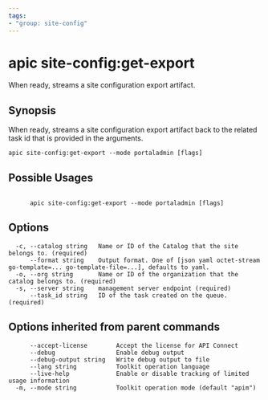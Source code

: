 ```yaml
---
tags:
- "group: site-config"
---
```

# apic site-config:get-export

When ready, streams a site configuration export artifact.

## Synopsis

When ready, streams a site configuration export artifact back to the related task id that is provided in the arguments.

```
apic site-config:get-export --mode portaladmin [flags]
```

## Possible Usages

```

      apic site-config:get-export --mode portaladmin [flags]

```

## Options

```
  -c, --catalog string   Name or ID of the Catalog that the site belongs to. (required)
      --format string    Output format. One of [json yaml octet-stream go-template=... go-template-file=...], defaults to yaml.
  -o, --org string       Name or ID of the organization that the catalog belongs to. (required)
  -s, --server string    management server endpoint (required)
      --task_id string   ID of the task created on the queue. (required)
```

## Options inherited from parent commands

```
      --accept-license        Accept the license for API Connect
      --debug                 Enable debug output
      --debug-output string   Write debug output to file
      --lang string           Toolkit operation language
      --live-help             Enable or disable tracking of limited usage information
  -m, --mode string           Toolkit operation mode (default "apim")
```
